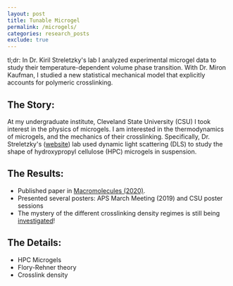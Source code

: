 ```yaml
---
layout: post
title: Tunable Microgel
permalink: /microgels/
categories: research_posts
exclude: true
---
```


tl;dr: 
In Dr. Kiril Streletzky's lab I analyzed experimental microgel data to study their temperature-dependent volume phase transition. With Dr. Miron Kaufman, I studied a new statistical mechanical model that explicitly accounts for polymeric crosslinking.

## The Story:
At my undergraduate institute, Cleveland State University (CSU) I took interest in the physics of microgels. I am interested in the thermodynamics of microgels, and the mechanics of their crosslinking. Specifically, Dr. Streletzky's ([website][kiril-website]) lab used dynamic light scattering (DLS) to study the shape of hydroxypropyl cellulose (HPC) microgels in suspension. 

## The Results:
- Published paper in [Macromolecules (2020)][paper-link].
- Presented several posters: APS March Meeting (2019) and CSU poster sessions
- The mystery of the different crosslinking density regimes is still being [investigated][sam-paper]!

## The Details:
- HPC Microgels
- Flory-Rehner theory
- Crosslink density

[kiril-website]: https://facultyprofile.csuohio.edu/csufacultyprofile/detail.cfm?FacultyID=k_streletzky
[paper-link]: https://pubs.acs.org/doi/abs/10.1021/acs.macromol.0c01605
[sam-paper]: https://meetings.aps.org/Meeting/MAR22/Session/N00.43
[kiril-poster]: /assets/kirilaps-poster.pdf
[miron-poster]: assets/aps-poster.pdf